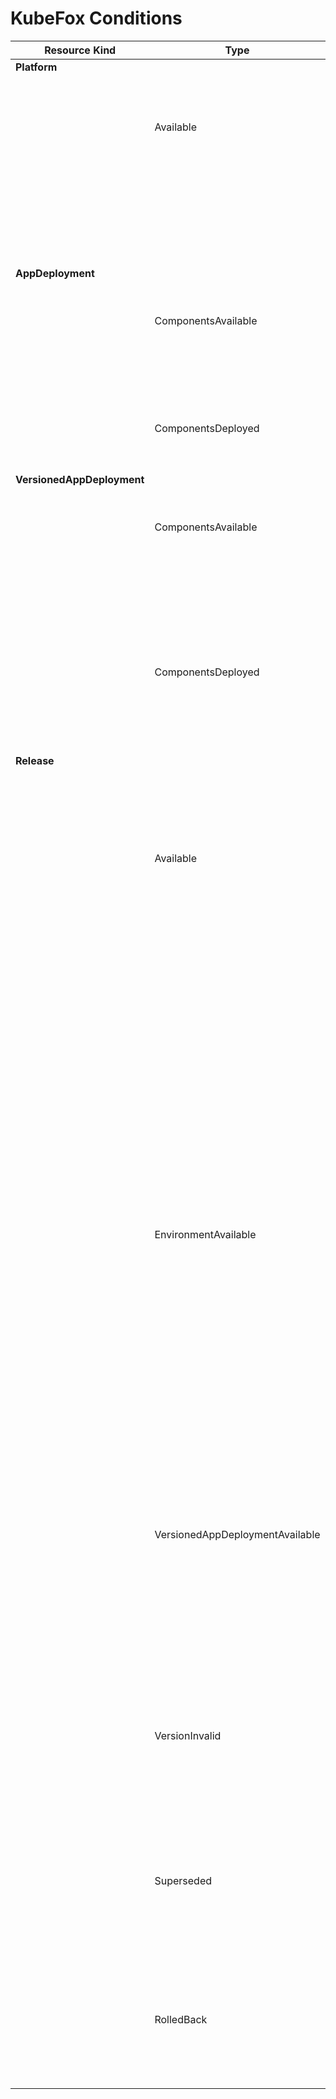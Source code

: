 # KubeFox Conditions

| **Resource Kind**          | **Type**                        | **Status** | **Reason**         | **Message**                                                                                                                                                                                                                                                                                                                                                       |
| -------------------------- | ------------------------------- | ---------- | ------------------ | ----------------------------------------------------------------------------------------------------------------------------------------------------------------------------------------------------------------------------------------------------------------------------------------------------------------------------------------------------------------- |
| **Platform**               |                                 |            |                    |                                                                                                                                                                                                                                                                                                                                                                   |
|                            | Available                       | true       | PlatformAvailable  | All of the following are true:<br>- The KubeFox Broker daemon is available;<br>- The KubeFox HTTP Server is available;<br>- The NATS event bus is available.                                                                                                                                                                                                      |
|                            |                                 | false      | BrokerUnavailable  | The KubeFox Broker daemon is not available.                                                                                                                                                                                                                                                                                                                       |
|                            |                                 |            | HTTPSrvUnavailable | The KubeFox HTTP Server is not available.                                                                                                                                                                                                                                                                                                                         |
|                            |                                 |            | NATSUnavailable    | The NATS event bus is not available.                                                                                                                                                                                                                                                                                                                              |
| **AppDeployment**          |                                 |            |                    |                                                                                                                                                                                                                                                                                                                                                                   |
|                            | ComponentsAvailable             | true       |                    | All components composing the deployment were successfully deployed and all Pods are in the Running state.                                                                                                                                                                                                                                                         |
|                            |                                 | false      |                    | All components were successfully deployed but one or more Pods is not in the Running state.                                                                                                                                                                                                                                                                       |
|                            | ComponentsDeployed              | true       |                    | All components were successfully deployed.                                                                                                                                                                                                                                                                                                                        |
|                            |                                 | false      |                    | One or more components could not be deployed.                                                                                                                                                                                                                                                                                                                     |
| **VersionedAppDeployment** |                                 |            |                    |                                                                                                                                                                                                                                                                                                                                                                   |
|                            | ComponentsAvailable             | true       |                    | All components composing the version specified were successfully deployed and all Pods are in the Running state.                                                                                                                                                                                                                                                  |
|                            |                                 | false      |                    | All components composing the version specified were successfully deployed but one or more Pods is not in the Running state.                                                                                                                                                                                                                                       |
|                            | ComponentsDeployed              | true       |                    | All components composing the version specified were successfully deployed.                                                                                                                                                                                                                                                                                        |
|                            |                                 | false      |                    | One or more components composing the version specified could not be deployed.                                                                                                                                                                                                                                                                                     |
| **Release**                |                                 |            |                    |                                                                                                                                                                                                                                                                                                                                                                   |
|                            | Available                       | true       |                    | All of the following are true:<br>- A VersionedAppDeployment existed for the version specified in the Release request;<br>- ComponentsAvailable Status=true for the VersionedAppDeployment;<br>- Genesis routes were successfully instantiated for the version specified in the Release request.                                                                  |
|                            |                                 | false      |                    | One or more of the following is true:<br>- A VersionedAppDeployment did not exist for the version specified in the Release request;<br>- ComponentsAvailable Status=false for the VersionedAppDeployment;<br>- Genesis routes were not successfully instantiated for the version specified in the Release request.                                                |
|                            | EnvironmentAvailable            | true       | EnvValid           | All of the following are true:<br>- The environment specified in the Release request is available and can legally be associated with the version of the App specified in the Release request;<br>- All required environment variables are present, correctly typed and defined;<br>- All required Adapters are present;<br>- All required Adapters are validated. |
|                            |                                 | false      | EnvVarMissing      | One or more required environment variables is missing.                                                                                                                                                                                                                                                                                                            |
|                            |                                 |            | EnvVarWrongType    | One or more environment variables is of the incorrect type.                                                                                                                                                                                                                                                                                                       |
|                            |                                 |            | AdapterMissing     | One or more Adapters is missing.                                                                                                                                                                                                                                                                                                                                  |
|                            |                                 |            | AdapterInvalid     | One or more Adapters could not be validated.                                                                                                                                                                                                                                                                                                                      |
|                            | VersionedAppDeploymentAvailable | true       |                    | A VersionedAppDeployment existed matching the version specified in the Release request, and ComponentsAvailable Status=true for that VersionedAppDeployment.                                                                                                                                                                                                      |
|                            |                                 | false      |                    | Either a VersionedAppDeployment did not exist that matched the version specified in the Release request, or ComponentsAvailable Status=false for a matching VersionedAppDeployment.                                                                                                                                                                               |
|                            | VersionInvalid                  | true       |                    | A VersionedAppDeployment matching the version specified in the Release request did not exist.                                                                                                                                                                                                                                                                     |
|                            |                                 | false      |                    | A VersionedAppDeployment matching the version specified in the Release request existed.                                                                                                                                                                                                                                                                           |
|                            | Superseded                      | true       |                    | The deployment for the release specified was superseded by a subsequent deployment, and is not eligible for release (use rollback instead).                                                                                                                                                                                                                       |
|                            |                                 | false      |                    | The deployment for release specified was not superseded by a subsequent deployment is eligible for release.                                                                                                                                                                                                                                                       |
|                            | RolledBack                      | true       |                    | A rollback to a prior version was requested and the rollback was successful.                                                                                                                                                                                                                                                                                      |
|                            |                                 | false      |                    | A rollback to a prior version was requested and the rollback failed.                                                                                                                                                                                                                                                                                              |
